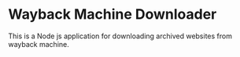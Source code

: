# Wayback Machine Downloader
This is a Node js application for downloading archived websites from wayback machine.